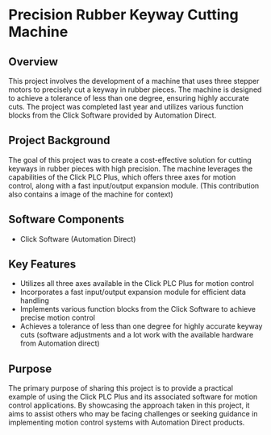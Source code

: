 # Precision Rubber Keyway Cutting Machine

## Overview

This project involves the development of a machine that uses three stepper motors to precisely cut a keyway in rubber pieces. The machine is designed to achieve a tolerance of less than one degree, ensuring highly accurate cuts. The project was completed last year and utilizes various function blocks from the Click Software provided by Automation Direct.

## Project Background

The goal of this project was to create a cost-effective solution for cutting keyways in rubber pieces with high precision. The machine leverages the capabilities of the Click PLC Plus, which offers three axes for motion control, along with a fast input/output expansion module. (This contribution also contains a image of the machine for context)

## Software Components

- Click Software (Automation Direct)

## Key Features

- Utilizes all three axes available in the Click PLC Plus for motion control
- Incorporates a fast input/output expansion module for efficient data handling
- Implements various function blocks from the Click Software to achieve precise motion control
- Achieves a tolerance of less than one degree for highly accurate keyway cuts (software adjustments and a lot work with the available hardware from Automation direct)

## Purpose

The primary purpose of sharing this project is to provide a practical example of using the Click PLC Plus and its associated software for motion control applications. By showcasing the approach taken in this project, it aims to assist others who may be facing challenges or seeking guidance in implementing motion control systems with Automation Direct products.